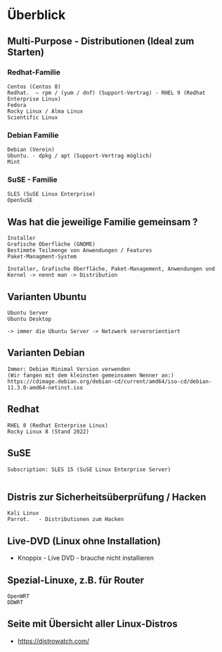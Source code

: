 # Überblick 

## Multi-Purpose - Distributionen (Ideal zum Starten) 

### Redhat-Familie 

```
Centos (Centos 8) 
Redhat.  — rpm / (yum / dnf) (Support-Vertrag) - RHEL 9 (Redhat Enterprise Linux) 
Fedora 
Rocky Linux / Alma Linux 
Scientific Linux 
```

### Debian Familie 

```
Debian (Verein)
Ubuntu. - dpkg / apt (Support-Vertrag möglich)
Mint 
```

### SuSE - Familie 

```
SLES (SuSE Linux Enterprise)
OpenSuSE 
```

## Was hat die jeweilige Familie gemeinsam ?

```
Installer 
Grafische Oberfläche (GNOME) 
Bestimmte Teilmenge von Anwendungen / Features
Paket-Managment-System 

Installer, Grafische Oberfläche, Paket-Management, Anwendungen und Kernel -> nennt man -> Distribution

```

## Varianten Ubuntu 

```
Ubuntu Server 
Ubuntu Desktop 

-> immer die Ubuntu Server -> Netzwerk serverorientiert 
```

## Varianten Debian 

```
Immer: Debian Minimal Version verwenden
(Wir fangen mit dem kleinsten gemeinsamen Nenner an:) 
https://cdimage.debian.org/debian-cd/current/amd64/iso-cd/debian-11.3.0-amd64-netinst.iso
```

## Redhat 

```
RHEL 8 (Redhat Enterprise Linux) 
Rocky Linux 8 (Stand 2022) 
```

## SuSE 

```
Subscription: SLES 15 (SuSE Linux Enterprise Server) 


```

## Distris zur Sicherheitsüberprüfung / Hacken 

```
Kali Linux
Parrot.   - Distributionen zum Hacken 
```

## Live-DVD (Linux ohne Installation) 

  * Knoppix - Live DVD - brauche nicht installieren 


## Spezial-Linuxe, z.B. für Router 

```
OpenWRT 
DDWRT
```

## Seite mit Übersicht aller Linux-Distros 

  * https://distrowatch.com/
